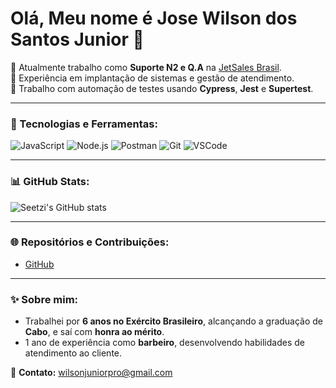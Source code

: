 # Olá, Meu nome é Jose Wilson dos Santos Junior 👋

🚀 Atualmente trabalho como **Suporte N2 e Q.A** na [JetSales Brasil](https://www.jetsales.com.br).  
💼 Experiência em implantação de sistemas e gestão de atendimento.  
📱 Trabalho com automação de testes usando **Cypress**, **Jest** e **Supertest**.

---

### 🚀 Tecnologias e Ferramentas:
![JavaScript](https://img.shields.io/badge/-JavaScript-F7DF1E?style=flat-square&logo=javascript&logoColor=black)
![Node.js](https://img.shields.io/badge/-Node.js-339933?style=flat-square&logo=node.js&logoColor=white)
![Postman](https://img.shields.io/badge/-Postman-FF6C37?style=flat-square&logo=postman&logoColor=white)
![Git](https://img.shields.io/badge/-Git-F05032?style=flat-square&logo=git&logoColor=white)
![VSCode](https://img.shields.io/badge/-VSCode-007ACC?style=flat-square&logo=visual-studio-code&logoColor=white)

---

### 📊 GitHub Stats:
![Seetzi's GitHub stats](https://github-readme-stats.vercel.app/api?username=Seetzi&show_icons=true&theme=dark)

---

### 🌐 Repositórios e Contribuições:
- [GitHub](https://github.com/Seetzi)

---

### ✨ Sobre mim:
- Trabalhei por **6 anos no Exército Brasileiro**, alcançando a graduação de **Cabo**, e saí com **honra ao mérito**.
- 1 ano de experiência como **barbeiro**, desenvolvendo habilidades de atendimento ao cliente.

📩 **Contato:** wilsonjuniorpro@gmail.com  
